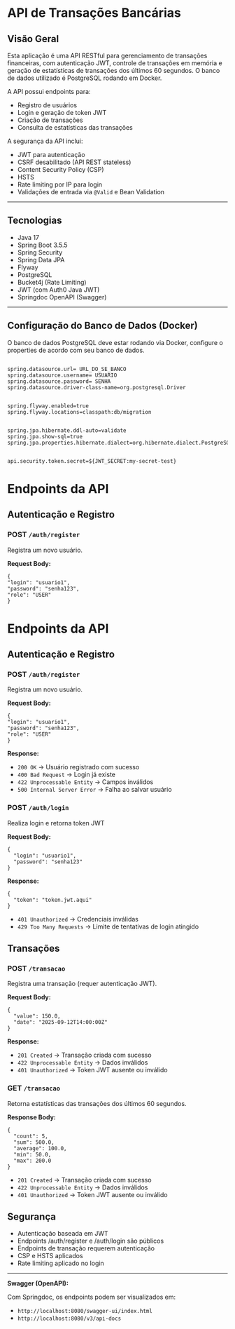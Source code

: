 # API de Transações Bancárias

## Visão Geral
Esta aplicação é uma API RESTful para gerenciamento de transações financeiras, com autenticação JWT, controle de transações em memória e geração de estatísticas de transações dos últimos 60 segundos. O banco de dados utilizado é PostgreSQL rodando em Docker.

A API possui endpoints para:
- Registro de usuários
- Login e geração de token JWT
- Criação de transações
- Consulta de estatísticas das transações

A segurança da API inclui:
- JWT para autenticação
- CSRF desabilitado (API REST stateless)
- Content Security Policy (CSP)
- HSTS
- Rate limiting por IP para login
- Validações de entrada via `@Valid` e Bean Validation

---

## Tecnologias
- Java 17
- Spring Boot 3.5.5
- Spring Security
- Spring Data JPA
- Flyway
- PostgreSQL
- Bucket4j (Rate Limiting)
- JWT (com Auth0 Java JWT)
- Springdoc OpenAPI (Swagger)

---

## Configuração do Banco de Dados (Docker)
O banco de dados PostgreSQL deve estar rodando via Docker, configure o properties de acordo com seu banco de dados.


```spring.jackson.deserialization.fail-on-unknown-properties=true

spring.datasource.url= URL_DO_SE_BANCO
spring.datasource.username= USUARIO
spring.datasource.password= SENHA
spring.datasource.driver-class-name=org.postgresql.Driver


spring.flyway.enabled=true
spring.flyway.locations=classpath:db/migration


spring.jpa.hibernate.ddl-auto=validate
spring.jpa.show-sql=true
spring.jpa.properties.hibernate.dialect=org.hibernate.dialect.PostgreSQLDialect


api.security.token.secret=${JWT_SECRET:my-secret-test}
```


# Endpoints da API

## Autenticação e Registro

### POST `/auth/register`

Registra um novo usuário.

**Request Body:**

```
{
"login": "usuario1",
"password": "senha123",
"role": "USER"
}
```


# Endpoints da API

## Autenticação e Registro

### POST `/auth/register`

Registra um novo usuário.

**Request Body:**

```
{
"login": "usuario1",
"password": "senha123",
"role": "USER"
}
```

**Response:**

- `200 OK` → Usuário registrado com sucesso
- `400 Bad Request` → Login já existe
- `422 Unprocessable Entity` → Campos inválidos
- `500 Internal Server Error` → Falha ao salvar usuário




### POST `/auth/login`

Realiza login e retorna token JWT

**Request Body:**

```
{
  "login": "usuario1",
  "password": "senha123"
}

```

**Response:**
```
{
  "token": "token.jwt.aqui"
}
```

- `401 Unauthorized` → Credenciais inválidas
- `429 Too Many Requests` → Limite de tentativas de login atingido


## Transações

### POST `/transacao`

Registra uma transação (requer autenticação JWT).

**Request Body:**

```
{
  "value": 150.0,
  "date": "2025-09-12T14:00:00Z"
}

```

**Response:**

- `201 Created` → Transação criada com sucesso
- `422 Unprocessable Entity` → Dados inválidos
- `401 Unauthorized` → Token JWT ausente ou inválido

### GET `/transacao`

Retorna estatísticas das transações dos últimos 60 segundos.

**Response Body:**

```
{
  "count": 5,
  "sum": 500.0,
  "average": 100.0,
  "min": 50.0,
  "max": 200.0
}
```

- `201 Created` → Transação criada com sucesso
- `422 Unprocessable Entity` → Dados inválidos
- `401 Unauthorized` → Token JWT ausente ou inválido


Segurança
---
- Autenticação baseada em JWT
- Endpoints /auth/register e /auth/login são públicos
- Endpoints de transação requerem autenticação
- CSP e HSTS aplicados
- Rate limiting aplicado no login
---

**Swagger (OpenAPI):**

Com Springdoc, os endpoints podem ser visualizados em:

- `http://localhost:8080/swagger-ui/index.html`
- `http://localhost:8080/v3/api-docs`  
